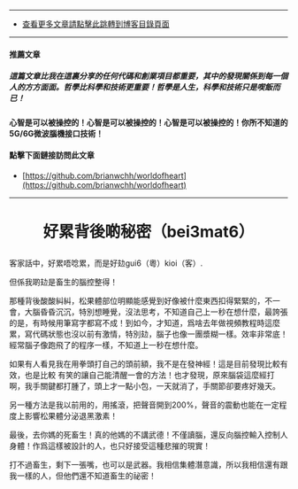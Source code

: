 ****
- [查看更多文章請點擊此跳轉到博客目錄頁面](../../tableOfContent.md) 

****
#### 推薦文章

##### *_這篇文章比我在這裏分享的任何代碼和創業項目都重要，其中的發現關係到每一個人的方方面面。哲學比科學和技術更重要！哲學是人生，科學和技術只是喫飯而已！_*

#### 心智是可以被操控的！心智是可以被操控的！心智是可以被操控的！你所不知道的5G/6G微波腦機接口技術！ 

#### 點擊下面鏈接訪問此文章
- [https://github.com/brianwchh/worldofheart](https://github.com/brianwchh/worldofheart)

****

# <p align="center"> 好累背後啲秘密（bei3mat6）    </p>


客家話中，好累唔唸累，而是好攰gui6（粵）kioi（客）.   

但係我啲攰是畜生的腦控整得！   

那種背後酸酸糾糾，松果體部位明顯能感覺到好像被什麼東西扣得緊緊的，不一會，大腦昏昏沉沉，特別想睡覺，沒法思考，不知道自己上一秒在想什麼，最誇張的是，有時候用筆寫字都寫不成！到如今，才知道，爲啥去年做視頻教程時這麼累，寫代碼狀態也沒以前有激情，特別攰，腦子也像一團漿糊一樣。效率非常底！經常腦子像跑飛了的程序一樣，不知道上一秒在想什麼。   

如果有人看見我在用拳頭打自己的頭前額，我不是在發神經！這是目前發現比較有效，也是比較
有笑的讓自己能清醒一會的方法！也才發現，原來腦袋這麼經打啊，我手關鍵都打腫了，頭上才一點小包，一天就消了，手關節卻要疼好幾天。   

另一種方法是我以前用的，用搖滾，把聲音開到200%，聲音的震動也能在一定程度上影響松果體分泌退黑激素！

最後，去你媽的死畜生！真的他媽的不講武德！不僅讀腦，還反向腦控輸入控制人身體！作爲這樣被設計的人，也只好接受這種悲摧的現實！

打不過畜生，剩下一張嘴，也可以是武器。我相信集體潛意識，所以我相信還有跟我一樣的人，但他們還不知道畜生的祕密！


